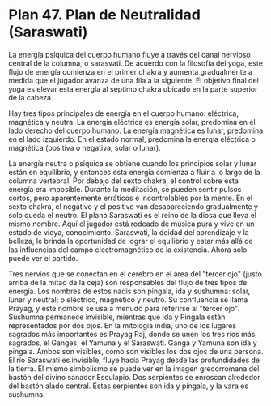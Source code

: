 # Plan 47. Plan de Neutralidad (Saraswati)

La energía psíquica del cuerpo humano fluye a través del canal nervioso central de la columna, o sarasvati. De acuerdo con la filosofía del yoga, este flujo de energía comienza en el primer chakra y aumenta gradualmente a medida que el jugador avanza de una fila a la siguiente. El objetivo final del yoga es elevar esta energía al séptimo chakra ubicado en la parte superior de la cabeza.

Hay tres tipos principales de energía en el cuerpo humano: eléctrica, magnética y neutra. La energía eléctrica es energía solar, predomina en el lado derecho del cuerpo humano. La energía magnética es lunar, predomina en el lado izquierdo. En el estado normal, predomina la energía eléctrica o magnética (positiva o negativa, solar o lunar).

La energía neutra o psíquica se obtiene cuando los principios solar y lunar están en equilibrio, y entonces esta energía comienza a fluir a lo largo de la columna vertebral. Por debajo del sexto chakra, el control sobre esta energía era imposible. Durante la meditación, se pueden sentir pulsos cortos, pero aparentemente erráticos e incontrolables por la mente. En el sexto chakra, el negativo y el positivo van desapareciendo gradualmente y solo queda el neutro. El plano Saraswati es el reino de la diosa que lleva el mismo nombre. Aquí el jugador está rodeado de música pura y vive en un estado de vidya, conocimiento. Saraswati, la deidad del aprendizaje y la belleza, le brinda la oportunidad de lograr el equilibrio y estar más allá de las influencias del campo electromagnético de la existencia. Ahora solo puede ver el partido.

Tres nervios que se conectan en el cerebro en el área del "tercer ojo" (justo arriba de la mitad de la ceja) son responsables del flujo de tres tipos de energía. Los nombres de estos nadis son pingala, ida y sushumna: solar, lunar y neutral; o eléctrico, magnético y neutro. Su confluencia se llama Prayag, y este nombre se usa a menudo para referirse al "tercer ojo". Sushumna permanece invisible, mientras que Ida y Pingala están representados por dos ojos. En la mitología india, uno de los lugares sagrados más importantes es Prayag Raj, donde se unen los tres ríos más sagrados, el Ganges, el Yamuna y el Saraswati. Ganga y Yamuna son ida y pingala. Ambos son visibles, como son visibles los dos ojos de una persona. El río Saraswati es invisible, fluye hacia Prayag desde las profundidades de la tierra. El mismo simbolismo se puede ver en la imagen grecorromana del bastón del divino sanador Esculapio. Dos serpientes se enroscan alrededor del bastón alado central. Estas serpientes son ida y pingala, y la vara es sushumna.
